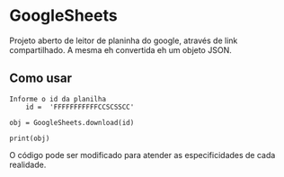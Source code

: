 # GoogleSheets

Projeto aberto de leitor de planinha do google, através de link compartilhado.
A mesma eh convertida eh um objeto JSON.


## Como usar

```
Informe o id da planilha
	id =  'FFFFFFFFFFFCCSCSSCC'

obj = GoogleSheets.download(id)

print(obj)
```

O código pode ser modificado para atender as especificidades de cada realidade.
